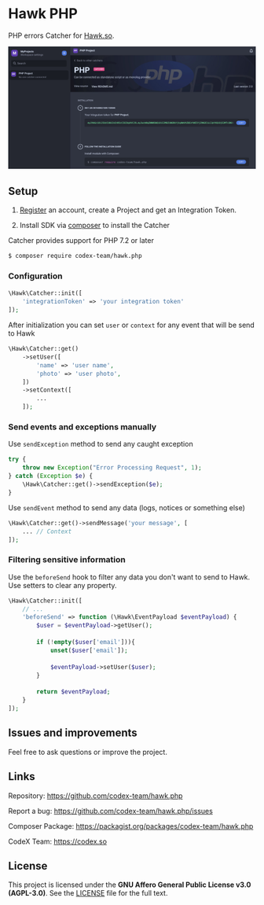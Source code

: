 # Hawk PHP

PHP errors Catcher for [Hawk.so](https://hawk.so).

![](./images/4c6e5fee-da7e-4bc5-a898-f19d12acb005.jpg)

## Setup

1. [Register](https://garage.hawk.so/sign-up) an account, create a Project and get an Integration Token.

2. Install SDK via [composer](https://getcomposer.org) to install the Catcher

Catcher provides support for PHP 7.2 or later

```bash
$ composer require codex-team/hawk.php
```

### Configuration

```php
\Hawk\Catcher::init([
    'integrationToken' => 'your integration token'
]);
```

After initialization you can set `user` or `context` for any event that will be send to Hawk

```php
\Hawk\Catcher::get()
    ->setUser([
        'name' => 'user name',
        'photo' => 'user photo',
    ])
    ->setContext([
        ...
    ]);
```


### Send events and exceptions manually

Use `sendException` method to send any caught exception

```php
try {
    throw new Exception("Error Processing Request", 1);
} catch (Exception $e) {
    \Hawk\Catcher::get()->sendException($e);
}
```

Use `sendEvent` method to send any data (logs, notices or something else)

```php
\Hawk\Catcher::get()->sendMessage('your message', [
    ... // Context
]);
```

### Filtering sensitive information

Use the `beforeSend` hook to filter any data you don't want to send to Hawk. Use setters to clear any property.

```php
\Hawk\Catcher::init([
    // ...
    'beforeSend' => function (\Hawk\EventPayload $eventPayload) {
        $user = $eventPayload->getUser();
        
        if (!empty($user['email'])){
            unset($user['email']);
        
            $eventPayload->setUser($user);
        }

        return $eventPayload;
    }
]);
```

## Issues and improvements

Feel free to ask questions or improve the project.

## Links

Repository: https://github.com/codex-team/hawk.php

Report a bug: https://github.com/codex-team/hawk.php/issues

Composer Package: https://packagist.org/packages/codex-team/hawk.php

CodeX Team: https://codex.so

## License

This project is licensed under the **GNU Affero General Public License v3.0 (AGPL-3.0)**.
See the [LICENSE](./LICENSE) file for the full text.
